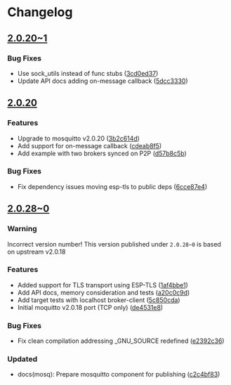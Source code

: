 # Changelog

## [2.0.20~1](https://github.com/espressif/esp-protocols/commits/mosq-v2.0.20_1)

### Bug Fixes

- Use sock_utils instead of func stubs ([3cd0ed37](https://github.com/espressif/esp-protocols/commit/3cd0ed37))
- Update API docs adding on-message callback ([5dcc3330](https://github.com/espressif/esp-protocols/commit/5dcc3330))

## [2.0.20](https://github.com/espressif/esp-protocols/commits/mosq-v2.0.20)

### Features

- Upgrade to mosquitto v2.0.20 ([3b2c614d](https://github.com/espressif/esp-protocols/commit/3b2c614d))
- Add support for on-message callback ([cdeab8f5](https://github.com/espressif/esp-protocols/commit/cdeab8f5))
- Add example with two brokers synced on P2P ([d57b8c5b](https://github.com/espressif/esp-protocols/commit/d57b8c5b))

### Bug Fixes

- Fix dependency issues moving esp-tls to public deps ([6cce87e4](https://github.com/espressif/esp-protocols/commit/6cce87e4))

## [2.0.28~0](https://github.com/espressif/esp-protocols/commits/mosq-v2.0.28_0)

### Warning

Incorrect version number! This version published under `2.0.28~0` is based on upstream v2.0.18

### Features

- Added support for TLS transport using ESP-TLS ([1af4bbe1](https://github.com/espressif/esp-protocols/commit/1af4bbe1))
- Add API docs, memory consideration and tests ([a20c0c9d](https://github.com/espressif/esp-protocols/commit/a20c0c9d))
- Add target tests with localhost broker-client ([5c850cda](https://github.com/espressif/esp-protocols/commit/5c850cda))
- Initial moquitto v2.0.18 port (TCP only) ([de4531e8](https://github.com/espressif/esp-protocols/commit/de4531e8))

### Bug Fixes

- Fix clean compilation addressing _GNU_SOURCE redefined ([e2392c36](https://github.com/espressif/esp-protocols/commit/e2392c36))

### Updated

- docs(mosq): Prepare mosquitto component for publishing ([c2c4bf83](https://github.com/espressif/esp-protocols/commit/c2c4bf83))
